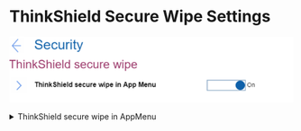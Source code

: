 # ThinkShield Secure Wipe Settings #
![](./img/thinkshieldsecurewipe.png)

<details><summary>ThinkShield secure wipe in AppMenu</summary>
One of 2 possible states:

1.	**On** – enable the ThinkShield secure wipe in the App Menu Invoked by F12. Default.
2.	Off – disable the ThinkShield secure wipe in the App Menu Invoked by F12.

| WMI Setting name | Values | SVP Req'd | AMD/Intel |
|:---|:---|:---|:---|
| ThinkShieldsecurewipe | Disable, Enable | No | Both |
</details>